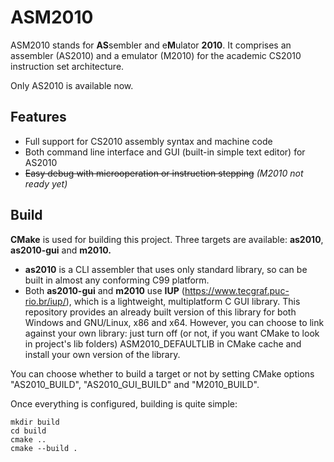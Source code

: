 # ASM2010
ASM2010 stands for **AS**sembler and e**M**ulator **2010**. It comprises an assembler (AS2010) and a emulator (M2010) for the academic CS2010 instruction set architecture.

Only AS2010 is available now.
## Features
- Full support for CS2010 assembly syntax and machine code
- Both command line interface and GUI (built-in simple text editor) for AS2010
- ~~Easy debug with microoperation or instruction stepping~~ *(M2010 not ready yet)*
## Build
**CMake** is used for building this project. Three targets are available: **as2010**, **as2010-gui** and **m2010.**
- **as2010** is a CLI assembler that uses only standard library, so can be built in almost any conforming C99 platform.
- Both **as2010-gui** and **m2010** use **IUP** (https://www.tecgraf.puc-rio.br/iup/), which is a lightweight, multiplatform C GUI library. This repository provides an already built version of this library for both Windows and GNU/Linux, x86 and x64. However, you can choose to link against your own library: just turn off (or not, if you want CMake to look in project's lib folders) ASM2010_DEFAULTLIB in CMake cache and install your own version of the library.

You can choose whether to build a target or not by setting CMake options "AS2010_BUILD", "AS2010_GUI_BUILD" and "M2010_BUILD".

Once everything is configured, building is quite simple:

    mkdir build
    cd build
    cmake ..
    cmake --build .
